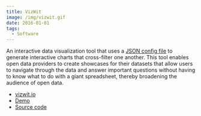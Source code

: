 ```yaml
---
title: VizWit
image: /img/vizwit.gif
date: 2016-01-01
tags:
  - Software
---
```

An interactive data visualization tool that uses a [JSON config file](https://gist.github.com/timwis/601224472a5d53cbb908)
to generate interactive charts that cross-filter one another. This tool enables open data providers to create showcases for 
their datasets that allow users to navigate through the data and answer important questions without having to know what to 
do with a giant spreadsheet, thereby broadening the audience of open data. 

* [vizwit.io](http://vizwit.io)
* [Demo](http://vizw.it/?gist=51db593dc0537d1a3f05)
* [Source code](https://github.com/timwis/vizwit)
